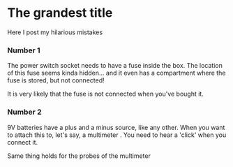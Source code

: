# The grandest title

Here I post my hilarious mistakes


### Number 1

The power switch socket needs to have a fuse inside the box. The location of this fuse seems kinda hidden... and it 
even has a compartment where the fuse is stored, but not connected!

It is very likely that the fuse is not connected when you've bought it.


### Number 2

9V batteries have a plus and a minus source, like any other. When you want to attach this to, let's say, a multimeter
. You need to hear a 'click' when you connect it.

Same thing holds for the probes of the multimeter


